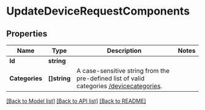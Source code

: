 # UpdateDeviceRequestComponents

## Properties

Name | Type | Description | Notes
------------ | ------------- | ------------- | -------------
**Id** | **string** |  | 
**Categories** | **[]string** | A case-sensitive string from the pre-defined list of valid categories [/devicecategories](#/operation/listCategories). | 

[[Back to Model list]](../README.md#documentation-for-models) [[Back to API list]](../README.md#documentation-for-api-endpoints) [[Back to README]](../README.md)


